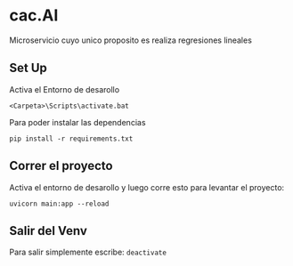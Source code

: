# cac.AI
Microservicio cuyo unico proposito es realiza regresiones lineales

## Set Up
Activa el Entorno de desarollo 
```shell
<Carpeta>\Scripts\activate.bat
```
Para poder instalar las dependencias
```shell
pip install -r requirements.txt
```

## Correr el proyecto
Activa el entorno de desarollo y luego corre esto para levantar el proyecto:
```shell
uvicorn main:app --reload
```

## Salir del Venv
Para salir simplemente escribe: ```deactivate```
